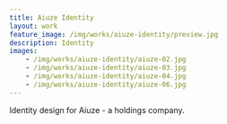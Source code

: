 ```yaml
---
title: Aiuze Identity
layout: work
feature_image: /img/works/aiuze-identity/preview.jpg
description: Identity
images:
    - /img/works/aiuze-identity/aiuze-02.jpg
    - /img/works/aiuze-identity/aiuze-03.jpg
    - /img/works/aiuze-identity/aiuze-04.jpg
    - /img/works/aiuze-identity/aiuze-06.jpg
---
```

Identity design for Aiuze - a holdings company. 
